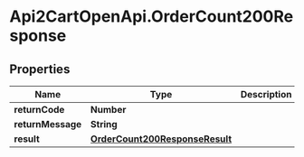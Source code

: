 # Api2CartOpenApi.OrderCount200Response

## Properties

Name | Type | Description | Notes
------------ | ------------- | ------------- | -------------
**returnCode** | **Number** |  | [optional] 
**returnMessage** | **String** |  | [optional] 
**result** | [**OrderCount200ResponseResult**](OrderCount200ResponseResult.md) |  | [optional] 


